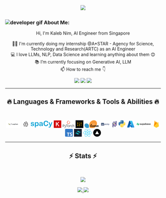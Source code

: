 <h1 align="center">
  <a href="https://git.io/typing-svg">
    <img src="https://readme-typing-svg.herokuapp.com/?lines=This+is+Kaleb+Nim;Nice+to+meet+you+%F0%9F%91%8B&center=true&size=30">
  </a>
</h1>
   
###  <img src="/images/Developer.gif" alt="developer gif"  height="45px">  About Me:
<p align="center">
  Hi, I'm Kaleb Nim, AI Engineer from Singapore
  <br>
  <br>
  👨‍🎓 I'm currently doing my internship @A*STAR - Agency for Science, Technology and Research(ARTC) as an AI Engineer
  
  <br>
  💻 I love LLMs, NLP, Data Science and learning anything about them 😊
  <br>
  📚 I’m currently focusing on Generative AI, LLM
  <br>
  📫 How to reach me 👇
</p>
<p align="center"> <a href="https://www.linkedin.com/in/kaleb-nim/"><img src="https://img.shields.io/badge/linkedin-%230077B5.svg?&style=for-the-badge&logo=linkedin&logoColor=white" height=23></a> <a href="kaleb.nim@gmail.com"><img src="https://img.shields.io/badge/Gmail-D14836?style=for-the-badge&logo=gmail&logoColor=white" height=23></a>
<!--   <a href="https://github.com/HalemoGPA/"><img src="https://img.shields.io/badge/GitHub-100000?style=for-the-badge&logo=github&logoColor=white" height=23></a> -->
 <!--  <a href="https://www.youtube.com/watch?v=p0uAJ6Eu4Rs"><img src="https://img.shields.io/badge/YouTube-FF0000?style=for-the-badge&logo=youtube&logoColor=white" height=23></a> -->
  <a href="https://t.me/kalebjx"><img src="https://img.shields.io/badge/Telegram-2CA5E0?style=for-the-badge&logo=telegram&logoColor=white" height=23></a> 
<hr>
<h2 align="center">🔥 Languages & Frameworks & Tools & Abilities 🔥</h2><br>
<p align="center">
<!--   <code><img title="C" height="25" src="images/c.svg"></code> -->
  <img title="Langchain" height="25" src="images/Langchain.png"></code>
  <img title="Pinecone" height="25" src="images/pinecone.png">
<!--   <code><img title="C#" height="25" src="images/cSharp.svg"></code> -->
  <img title="SpaCy" height="25" src="images/SpaCy_logo.svg.png">
  <img title="Keras" height="25" src="images/Keras.png">
  <img title="Pytorch" height="25" src="images/pytorch.png">
  <img title="Weights-and-Bias" height="25" src="images/wandb.png">
  <img title="sk-learn" height="25" src="images/sklearn.png">
  <img title="Plotly" height="25" src="images/Plotly.png">
  <img title="Pandas" height="25" src="images/Pandas.png">
  <img title="Python" height="25" src="images/python.png">

  <img title="Azure" height="25" src="images/Microsoft_Azure.svg.png">
  <img title="Supabase" height="25" src="images/supabase.png">
  <img title="Firebase" height="25" src="images/Firebase.png">
  <img title="Typescript" height="25" src="images/Typescript.png">
  <img title="Tailwind" height="25" src="images/tailwind.png">
  <img title="React" height="25" src="images/React.png">
  <img title="Vercel" height="25" src="images/Vercel.png">

<!--   <code><img title="Microsoft Visual Studio" height="25" src="images/visualstudio.png"></code> -->
</p>
<hr>

<h2 align="center">⚡ Stats ⚡</h2>
<br>


<!--   ADD Most Popular Repos Next time ba -->
<p align="center">
<a href="https://github.com/Kaleb-Nim/">
      <img height=200  src="https://github-readme-stats.vercel.app/api?username=Kaleb-Nim&theme=tokyonight" />
 </a>
</p>

<p align="center">
<a href="https://github.com/Kaleb-Nim/">
      <img height=200  src="https://github-readme-stats.vercel.app/api/top-langs/?username=Kaleb-Nim&hide=c%23,powershell,Mathematica,Ruby,Objective-C,Objective-C%2b%2b,Cuda&title_color=61dafb&text_color=ffffff&icon_color=61dafb&bg_color=20232a&langs_count=8&layout=compact&border_color=61dafb&hide_border=true" />
 </a>
<a href="https://github.com/Kaleb-Nim/">
      <img height=200  src="https://streak-stats.demolab.com/?user=Kaleb-Nim&theme=tokyonight" />
 </a>
</p>

